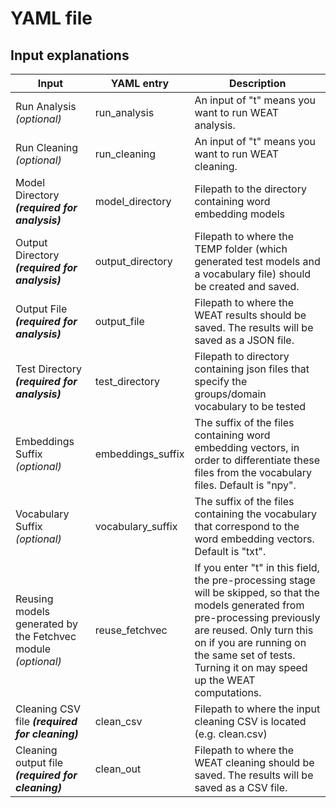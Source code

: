 # YAML file 

## Input explanations

| Input | YAML entry | Description |
| --- | --- | -- |
| Run Analysis *(optional)* | run_analysis | An input of "t" means you want to run WEAT analysis. |
| Run Cleaning *(optional)* | run_cleaning | An input of "t" means you want to run WEAT cleaning. |
| Model Directory ***(required for analysis)*** | model_directory | Filepath to the directory containing word embedding models |
| Output Directory ***(required for analysis)*** | output_directory | Filepath to where the TEMP folder (which generated test models and a vocabulary file) should be created and saved. |
| Output File ***(required for analysis)*** | output_file | Filepath to where the WEAT results should be saved. The results will be saved as a JSON file. |
| Test Directory ***(required for analysis)*** | test_directory | Filepath to directory containing json files that specify the groups/domain vocabulary to be tested|
| Embeddings Suffix *(optional)* | embeddings_suffix | The suffix of the files containing word embedding vectors, in order to differentiate these files from the vocabulary files. Default is "npy". |
| Vocabulary Suffix *(optional)* | vocabulary_suffix | The suffix of the files containing the vocabulary that correspond to the word embedding vectors. Default is "txt". |
| Reusing models generated by the Fetchvec module *(optional)* | reuse_fetchvec | If you enter "t" in this field, the pre-processing stage will be skipped, so that the models generated from pre-processing previously are reused. Only turn this on if you are running on the same set of tests. Turning it on may speed up the WEAT computations. |
|  Cleaning CSV file ***(required for cleaning)*** | clean_csv | Filepath to where the input cleaning CSV is located (e.g. clean.csv) |
| Cleaning output file ***(required for cleaning)*** | clean_out | Filepath to where the WEAT cleaning should be saved. The results will be saved as a CSV file.
